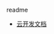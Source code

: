 readme







- [云开发文档](https://developers.weixin.qq.com/miniprogram/dev/wxcloud/basis/getting-started.html)

